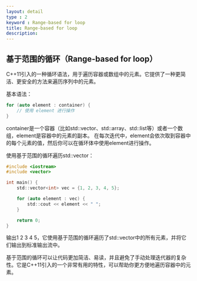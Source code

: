 ```yaml
---
layout: detail
type : 2
keyword : Range-based for loop
title: Range-based for loop
description: 
---
```


## 基于范围的循环（Range-based for loop）

C++11引入的一种循环语法，用于遍历容器或数组中的元素。它提供了一种更简洁、更安全的方法来遍历序列中的元素。

基本语法：

```c
for (auto element : container) {
    // 使用 element 进行操作
}

```

container是一个容器（比如std::vector、std::array、std::list等）或者一个数组，element是容器中的元素的副本。
在每次迭代中，element会依次取到容器中的每个元素的值，然后你可以在循环体中使用element进行操作。

使用基于范围的循环遍历std::vector：


```c
#include <iostream>
#include <vector>

int main() {
    std::vector<int> vec = {1, 2, 3, 4, 5};

    for (auto element : vec) {
        std::cout << element << " ";
    }

    return 0;
}

```

输出1 2 3 4 5，它使用基于范围的循环遍历了std::vector中的所有元素，并将它们输出到标准输出流中。

基于范围的循环可以让代码更加简洁、易读，并且避免了手动处理迭代器的复杂性。它是C++11引入的一个非常有用的特性，可以帮助你更方便地遍历容器中的元素。